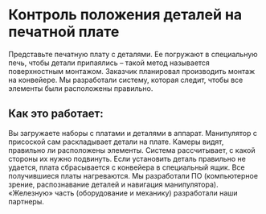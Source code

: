 # Контроль положения деталей на печатной плате
Представьте печатную плату с деталями. Ее погружают в специальную печь, чтобы детали припаялись – такой метод называется поверхностным монтажом. Заказчик планировал производить монтаж на конвейере. Мы разработали систему, которая следит, чтобы все элементы были расположены правильно.

## Как это работает:
Вы загружаете наборы с платами и деталями в аппарат. Манипулятор с присоской сам раскладывает детали на плате. Камеры видят, правильно ли расположены элементы. Система рассчитывает, с какой стороны их нужно подвинуть. Если установить деталь правильно не удается, плата сбрасывается с конвейера в специальный ящик. Все получившиеся платы нагреваются.
Мы разработали ПО (компьютерное зрение, распознавание деталей и навигация манипулятора). «Железную» часть (оборудование и механику) разработали наши партнеры.
